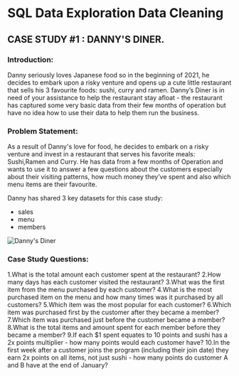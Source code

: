 # SQL Data Exploration Data Cleaning
## CASE STUDY #1 : DANNY'S DINER.
### Introduction:
Danny seriously loves Japanese food so in the beginning of 2021, he decides to embark upon a risky venture and opens up a cute little restaurant that sells his 3 favourite foods: sushi, curry and ramen.
Danny’s Diner is in need of your assistance to help the restaurant stay afloat - the restaurant has captured some very basic data from their few months of operation but have no idea how to use their data to help them run the business.

### Problem Statement:
As a result of Danny's love for food, he decides to embark on a risky venture and invest in a restaurant that serves his favorite meals: Sushi,Ramen and Curry. He has data from a few months of Operation and wants to use it to answer a few questions about the customers especially about their visiting patterns, how much money they’ve spent and also which menu items are their favourite.

Danny has shared 3 key datasets for this case study:

- sales
- menu
- members

![Danny's Diner](https://github.com/user-attachments/assets/788320fd-22d3-41e6-b9dc-133dc3d85009)


### Case Study Questions:
1.What is the total amount each customer spent at the restaurant?
2.How many days has each customer visited the restaurant?
3.What was the first item from the menu purchased by each customer?
4.What is the most purchased item on the menu and how many times was it purchased by all customers?
5.Which item was the most popular for each customer?
6.Which item was purchased first by the customer after they became a member?
7.Which item was purchased just before the customer became a member?
8.What is the total items and amount spent for each member before they became a member?
9.If each $1 spent equates to 10 points and sushi has a 2x points multiplier - how many points would each customer have?
10.In the first week after a customer joins the program (including their join date) they earn 2x points on all items, not just sushi - how many points do customer A and B have at the end of January?
